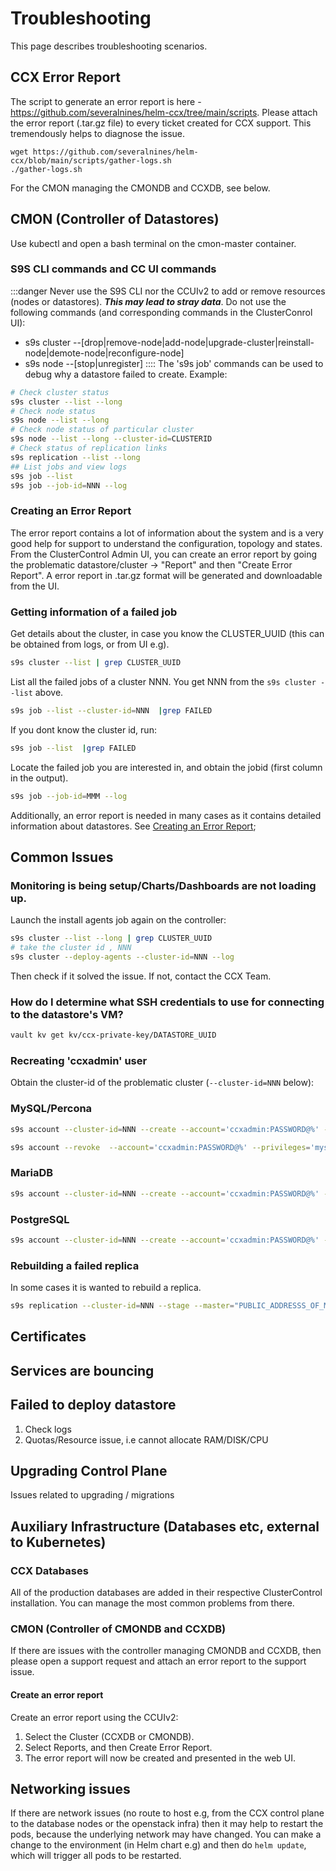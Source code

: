 # Troubleshooting

This page describes troubleshooting scenarios.

## CCX Error Report

The script to generate an error report is here - https://github.com/severalnines/helm-ccx/tree/main/scripts. Please attach the error report (.tar.gz file) to every ticket created for CCX support. This tremendously helps to diagnose the issue.

```
wget https://github.com/severalnines/helm-ccx/blob/main/scripts/gather-logs.sh
./gather-logs.sh
```

For the CMON managing the CMONDB and CCXDB, see below.

## CMON (Controller of Datastores)

Use kubectl and open a bash terminal on the cmon-master container.

### S9S CLI commands  and CC UI commands

:::danger
Never use the S9S CLI nor the CCUIv2 to add or remove resources (nodes or datastores). ***This may lead to stray data***.
Do not use the following commands (and corresponding commands in the ClusterConrol UI):
- s9s cluster --[drop|remove-node|add-node|upgrade-cluster|reinstall-node|demote-node|reconfigure-node]
- s9s node --[stop|unregister]
::::
The 's9s job' commands can be used to debug why a datastore failed to create. Example:

```bash
# Check cluster status
s9s cluster --list --long
# Check node status
s9s node --list --long
# Check node status of particular cluster
s9s node --list --long --cluster-id=CLUSTERID
# Check status of replication links
s9s replication --list --long
## List jobs and view logs
s9s job --list
s9s job --job-id=NNN --log
```

### Creating an Error Report

The error report contains a lot of information about the system and is a very good help for support to understand the configuration, topology and states. From the ClusterControl Admin UI, you can create an error report by going the problematic datastore/cluster -> "Report" and then "Create Error Report". A error report in .tar.gz format will be generated and downloadable from the UI.

### Getting information of a failed job

Get details about the cluster, in case you know the CLUSTER_UUID (this can be obtained from logs, or from UI e.g).

```bash
s9s cluster --list | grep CLUSTER_UUID
```

List all the failed jobs of a cluster NNN. You get NNN from the `s9s cluster --list` above.

```bash
s9s job --list --cluster-id=NNN  |grep FAILED
```

If you dont know the cluster id, run:

```bash
s9s job --list  |grep FAILED
```

Locate the failed job you are interested in, and obtain the jobid (first column in the output).

```bash
s9s job --job-id=MMM --log
```

Additionally, an error report is needed in many cases as it contains detailed information about datastores. See [Creating an Error Report](#creating-an-error-report);

## Common Issues

### Monitoring is being setup/Charts/Dashboards are not loading up.

Launch the install agents job again on the controller:

```bash
s9s cluster --list --long | grep CLUSTER_UUID
# take the cluster id , NNN
s9s cluster --deploy-agents --cluster-id=NNN --log
```

Then check if it solved the issue. If not, contact the CCX Team.

### How do I determine what SSH credentials to use for connecting to the datastore's VM?

```bash
vault kv get kv/ccx-private-key/DATASTORE_UUID
```

### Recreating 'ccxadmin' user

Obtain the cluster-id of the problematic cluster (`--cluster-id=NNN` below):

### MySQL/Percona

```bash
s9s account --cluster-id=NNN --create --account='ccxadmin:PASSWORD@%' --privileges='*.*:SELECT, INSERT, UPDATE, DELETE, CREATE, DROP, RELOAD, PROCESS, REFERENCES, INDEX, ALTER, SHOW DATABASES, CREATE TEMPORARY TABLES, LOCK TABLES, EXECUTE, REPLICATION SLAVE, REPLICATION CLIENT, CREATE VIEW, REPLICATION_SLAVE_ADMIN, SHOW VIEW, CREATE ROUTINE, ALTER ROUTINE, CREATE USER, EVENT, TRIGGER, GRANT'

s9s account --revoke  --account='ccxadmin:PASSWORD@%' --privileges='mysql.*:INSERT, UPDATE, DELETE, CREATE, DROP, REFERENCES, INDEX, ALTER, CREATE TEMPORARY TABLES, LOCK TABLES, EXECUTE, CREATE VIEW, SHOW VIEW, CREATE ROUTINE, ALTER ROUTINE, EVENT, TRIGGER;sys.*:INSERT, UPDATE, DELETE, CREATE, DROP, REFERENCES, INDEX, ALTER, CREATE TEMPORARY TABLES, LOCK TABLES, EXECUTE, CREATE VIEW, SHOW VIEW, CREATE ROUTINE, ALTER ROUTINE, EVENT, TRIGGER'
```

### MariaDB

```bash
s9s account --cluster-id=NNN --create --account='ccxadmin:PASSWORD@%' --privileges='ccxdb.*:ALL, GRANT;*.*:CREATE USER, REPLICATION SLAVE, REPLICATION SLAVE ADMIN, SLAVE MONITOR'
```

### PostgreSQL

```bash
s9s account --cluster-id=NNN --create --account='ccxadmin:PASSWORD@%' --privileges='NOSUPERUSER, CREATEROLE, LOGIN, CREATEDB'
```

### Rebuilding a failed replica
In some cases it is wanted to rebuild a replica.
```bash
s9s replication --cluster-id=NNN --stage --master="PUBLIC_ADDRESSS_OF_MASTER" --slave="PUBLIC_ADDRESSS_OF_REPLICA_TO_BE_REBUILT
```

## Certificates

## Services are bouncing

## Failed to deploy datastore

1. Check logs
2. Quotas/Resource issue, i.e cannot allocate RAM/DISK/CPU

## Upgrading Control Plane

Issues related to upgrading / migrations

## Auxiliary Infrastructure (Databases etc, external to Kubernetes)

### CCX Databases

All of the production databases are added in their respective ClusterControl installation. You can manage the most common problems from there.

### CMON (Controller of CMONDB and CCXDB)

If there are issues with the controller managing CMONDB and CCXDB, then please open a support request and attach an error report to the support issue.

#### Create an error report

Create an error report using the CCUIv2:

1. Select the Cluster (CCXDB or CMONDB).
2. Select Reports, and then Create Error Report.
3. The error report will now be created and presented in the web UI.

## Networking issues

If there are network issues (no route to host e.g, from the CCX control plane to the database nodes or the openstack infra) then it may help to restart the pods, because the underlying network may have changed. You can make a change to the environment (in Helm chart e.g) and then do `helm update`, which will trigger all pods to be restarted.
